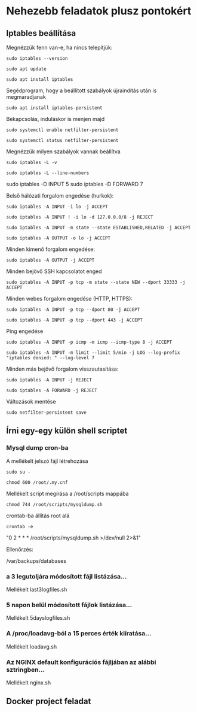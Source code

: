 # Nehezebb feladatok plusz pontokért



## Iptables beállítása

Megnézzük fenn van-e, ha nincs telepítjük:

`sudo iptables --version`

`sudo apt update`

`sudo apt install iptables`

Segédprogram, hogy a beállított szabályok újraindítás után is megmaradjanak

`sudo apt install iptables-persistent`

Bekapcsolás, induláskor is menjen majd

`sudo systemctl enable netfilter-persistent`

`sudo systemctl status netfilter-persistent`

Megnézzük milyen szabályok vannak beállítva

`sudo iptables -L -v`

`sudo iptables -L --line-numbers`

sudo iptables -D INPUT 5
sudo iptables -D FORWARD 7


Belső hálózati forgalom engedése (hurkok):

`sudo iptables -A INPUT -i lo -j ACCEPT`

`sudo iptables -A INPUT ! -i lo -d 127.0.0.0/8 -j REJECT`

`sudo iptables -A INPUT -m state --state ESTABLISHED,RELATED -j ACCEPT`

`sudo iptables -A OUTPUT -o lo -j ACCEPT`

Minden kimenő forgalom engedése:

`sudo iptables -A OUTPUT -j ACCEPT`

Minden bejövő SSH kapcsolatot enged

`sudo iptables -A INPUT -p tcp -m state --state NEW --dport 33333 -j ACCEPT`

Minden webes forgalom engedése (HTTP, HTTPS):

`sudo iptables -A INPUT -p tcp --dport 80 -j ACCEPT`

`sudo iptables -A INPUT -p tcp --dport 443 -j ACCEPT`

Ping engedése

`sudo iptables -A INPUT -p icmp -m icmp --icmp-type 8 -j ACCEPT`

`sudo iptables -A INPUT -m limit --limit 5/min -j LOG --log-prefix "iptables denied: " --log-level 7`

Minden más bejövő forgalom visszautasítása:

`sudo iptables -A INPUT -j REJECT`

`sudo iptables -A FORWARD -j REJECT`

Változások mentése

`sudo netfilter-persistent save`


## Írni egy-egy külön shell scriptet

### Mysql dump cron-ba

A mellékelt jelszó fájl létrehozása

`sudo su -`

`chmod 600 /root/.my.cnf`

Mellékelt script megírása a /root/scripts mappába

`chmod 744 /root/scripts/mysqldump.sh`

crontab-ba állítás root alá

`crontab -e`

"0 2 * * * /root/scripts/mysqldump.sh >/dev/null 2>&1"

Ellenőrzés:

/var/backups/databases

### a 3 legutoljára módosított fájl listázása...

Mellékelt last3logfiles.sh

### 5 napon belül módosított fájlok listázása...

Mellékelt 5dayslogfiles.sh

### A /proc/loadavg-ból a 15 perces érték kiíratása...

Mellékelt loadavg.sh

### Az NGINX default konfigurációs fájljában az alábbi sztringben...

Mellékelt nginx.sh



## Docker project feladat









